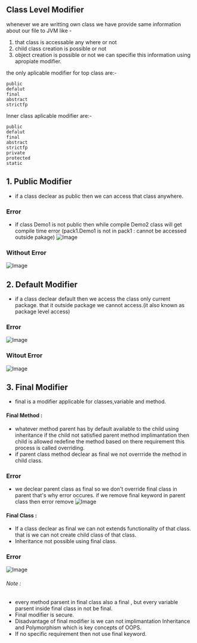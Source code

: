 ## Class Level Modifier 
whenever we are writting own class we have provide same information about our file to JVM like - 
1. that class is accessable any where or not
2. child class creation is possible or not
3. object creation is possible or not
we can specifie this information using apropiate modifier.

the only aplicable modifier for top class are:-
```
public
defalut
final
abstract
strictfp
```
Inner class aplicable modifier are:-
```
public
defalut
final
abstract
strictfp
private
protected
static
```
## 1. Public Modifier
- if a class declear as public then we can access that class anywhere.

### Error
- if class Demo1 is not public then while compile Demo2 class will get compile time error (pack1.Demo1 is not in pack1 : cannot be accessed outside pakage) 
![Image](https://github.com/user-attachments/assets/53fbf0e0-3727-40b9-8889-e64c857a64a8)
### Without Error
![Image](https://github.com/user-attachments/assets/732e3a2c-85d5-4334-a411-166ec59646da)


## 2. Default Modifier
- if a class declear default then we access the class only current package. that it outside package we cannot access.(it also known as package level access) 
### Error
![Image](https://github.com/user-attachments/assets/53fbf0e0-3727-40b9-8889-e64c857a64a8)

### Witout Error
![Image](https://github.com/user-attachments/assets/f542c782-459c-4896-ad81-6d570af1e6e4)

## 3. Final Modifier 
- final is a modifier applicable for classes,variable and method.
#### Final Method : 
- whatever method parent has by default available to the child using inheritance if the child not satisfied parent method implimantation then child is allowed 
  redefine the method based on there requirement this process is called overriding.
- if parent class method declear as final we not overrride the method in child class.
### Error
- we declear parent class as final so we don't override final class in parent that's why error occures. if we remove final keyword in parent class then error remove
![Image](https://github.com/user-attachments/assets/8000eaa4-748d-49c7-b453-afb50e4478ed)

#### Final Class : 
- If a class declear as final we can not extends functionality of that class. that is we can not create child class of that class.
- Inheritance not possible using final class.

### Error
![Image](https://github.com/user-attachments/assets/d1534b31-8980-4d68-98d6-7fe40c0ce8c2)
###### Note : 
- every method parsent in final class also a final , but every variable parsent inside final class in not be final.
- Final modifier is secure.
- Disadvantage of final modifier is we can not implimantation Inheritance and Polymorphism which is key concepts of OOPS.
- If no specific requirement then not use final keyword. 
